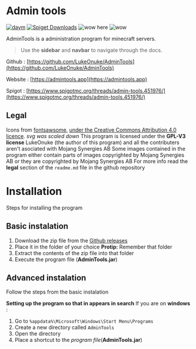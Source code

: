 # Admin tools
[![daym](https://img.shields.io/github/downloads/LukeOnuke/AdminTools/total)](https://github.com/LukeOnuke/AdminTools/releases) [![Spiget Downloads](https://img.shields.io/spiget/downloads/81484?label=spigot%20downloads)](https://www.spigotmc.org/resources/admin-tools.81484/) ![wow here](https://img.shields.io/github/license/LukeOnuke/AdminTools) ![wow](https://img.shields.io/github/v/release/LukeOnuke/AdminTools?include_prereleases)

AdminTools is a administration program for minecraft servers.
> Use the **sidebar** and **navbar** to navigate through the docs.

Github : [https://github.com/LukeOnuke/AdminTools](https://github.com/LukeOnuke/AdminTools)

Website : [https://admintools.app](https://admintools.app)

Spigot : [https://www.spigotmc.org/threads/admin-tools.451976/](https://www.spigotmc.org/threads/admin-tools.451976/)


## Legal
Icons from [fontsawsome](https://fontawesome.com/), [under the Creative Commons Attribution 4.0 licence](https://fontawesome.com/license). *svg was scaled down*
This program is licensed under the **GPL-V3 license**
LukeOnuke (the author of this program) and all the contributers aren't asociated with Mojang Synergies AB
Some images contained in the program either contain parts of images copyrighted by Mojang Synergies AB or they are copyrighted by Mojang Synergies AB
For more info read the **legal** section of the `readme.md` file in the github repository

#   Installation
Steps for installing the program

## Basic instalation
 1. Download the zip file from the [Github releases](https://github.com/LukeOnuke/AdminTools/releases/latest)
 2. Place it in the folder of your choice
		 **Protip:** Remember that folder
 3. Extract the contents of the zip file into that folder
 4. Execute the program file (**AdminTools.jar**)

## Advanced instalation
Follow the steps from the basic instalation

**Setting up the program so that in appears in search**
If you are on **windows** : 

 1. Go to `%appdata%\Microsoft\Windows\Start Menu\Programs`
 2. Create a new directory called `AdminTools`
 3. Open the directory
 4. Place a shortcut to the *program file*(**AdminTools.jar**)